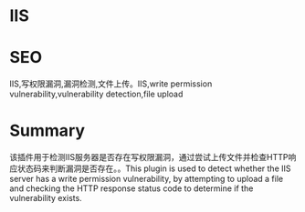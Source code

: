 # IIS
# SEO
IIS,写权限漏洞,漏洞检测,文件上传。IIS,write permission vulnerability,vulnerability detection,file upload
# Summary
该插件用于检测IIS服务器是否存在写权限漏洞，通过尝试上传文件并检查HTTP响应状态码来判断漏洞是否存在。。This plugin is used to detect whether the IIS server has a write permission vulnerability, by attempting to upload a file and checking the HTTP response status code to determine if the vulnerability exists.
